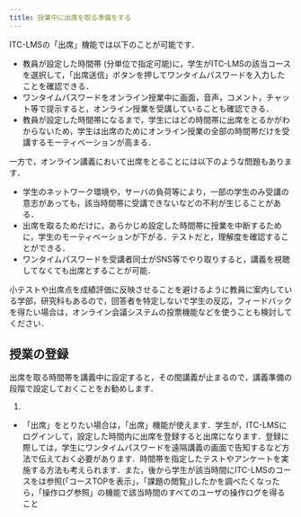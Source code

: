 ```yaml
---
title: 授業中に出席を取る準備をする
---
```

ITC-LMSの「出席」機能では以下のことが可能です．

* 教員が設定した時間帯 (分単位で指定可能)に，学生がITC-LMSの該当コースを選択して，「出席送信」ボタンを押してワンタイムパスワードを入力したことを確認できる．
* ワンタイムパスワードをオンライン授業中に画面，音声，コメント，チャット等で提示すると，オンライン授業を受講していることも確認できる．
* 教員が設定した時間帯になるまで，学生にはどの時間帯に出席をとるかがわからないため，学生は出席のためにオンライン授業の全部の時間帯だけを受講するモーティベーションが高まる．

一方で，オンライン講義において出席をとることには以下のような問題もあります．

* 学生のネットワーク環境や，サーバの負荷等により，一部の学生のみ受講の意志があっても，該当時間帯に受講できないなどの不利が生じることがある．
* 出席を取るためだけに，あらかじめ設定した時間帯に授業を中断するために，学生のモーティベーションが下がる．テストだと，理解度を確認することができる．
* ワンタイムパスワードを受講者同士がSNS等でやり取りすると，講義を視聴してなくても出席とすることが可能．

小テストや出席点を成績評価に反映させることを避けるように教員に案内している学部，研究科もあるので，回答者を特定しないで学生の反応，フィードバックを得たい場合は，オンライン会議システムの投票機能などを使うことも検討してください．

## 授業の登録
出席を取る時間帯を講義中に設定すると，その間講義が止まるので，講義準備の段階で設定しておくことをお勧めします．

1. 






* 「出席」をとりたい場合は，「出席」機能が使えます．学生が，ITC-LMSにログインして，設定した時間内に出席を登録すると出席になります．登録に際しては，学生にワンタイムパスワードを遠隔講義の画面で告知するなど方法で伝えておく必要があります．時間帯を指定したテストやアンケートを実施する方法も考えられます．また，後から学生が該当時間にITC-LMSのコースをは参照(「コースTOPを表示」，「課題の閲覧」)したかを調べたくなったら，「操作ログ参照」の機能で該当時間のすべてのユーザの操作ログを得ること

<!--
出席に際してワンタイムパスワードを設定しておく．
-->